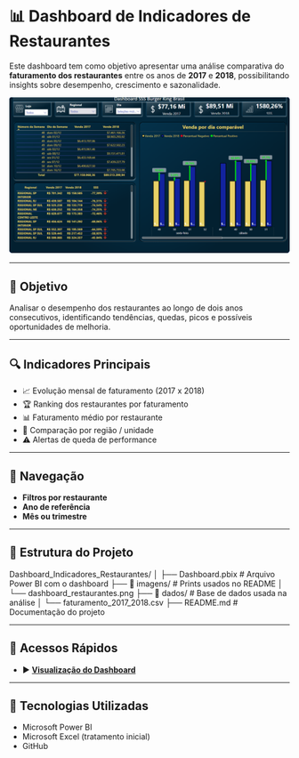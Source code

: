 # 📊 Dashboard de Indicadores de Restaurantes

Este dashboard tem como objetivo apresentar uma análise comparativa do **faturamento dos restaurantes** entre os anos de **2017** e **2018**, possibilitando insights sobre desempenho, crescimento e sazonalidade.

![Dashboard Preview](imgbk.png)

---

## 🎯 Objetivo

Analisar o desempenho dos restaurantes ao longo de dois anos consecutivos, identificando tendências, quedas, picos e possíveis oportunidades de melhoria.

---

## 🔍 Indicadores Principais

- 📈 Evolução mensal de faturamento (2017 x 2018)  
- 🏆 Ranking dos restaurantes por faturamento  
- 📊 Faturamento médio por restaurante  
- 📍 Comparação por região / unidade  
- ⚠️ Alertas de queda de performance

---

## 🧭 Navegação

- **Filtros por restaurante**
- **Ano de referência**
- **Mês ou trimestre**

---

## 📁 Estrutura do Projeto

Dashboard_Indicadores_Restaurantes/ │ ├── Dashboard.pbix # Arquivo Power BI com o dashboard ├── 📁 imagens/ # Prints usados no README │ └── dashboard_restaurantes.png ├── 📁 dados/ # Base de dados usada na análise │ └── faturamento_2017_2018.csv ├── README.md # Documentação do projeto




---

## 🔗 Acessos Rápidos

- ▶️ [**Visualização do Dashboard**](https://app.powerbi.com/groups/me/reports/1a90f8d6-0bcb-4529-9a50-8db848a00f9c?ctid=dee74457-d751-4011-a5c4-44560cf8b415&pbi_source=linkShare)  

---

## 📌 Tecnologias Utilizadas

- Microsoft Power BI  
- Microsoft Excel (tratamento inicial)  
- GitHub
